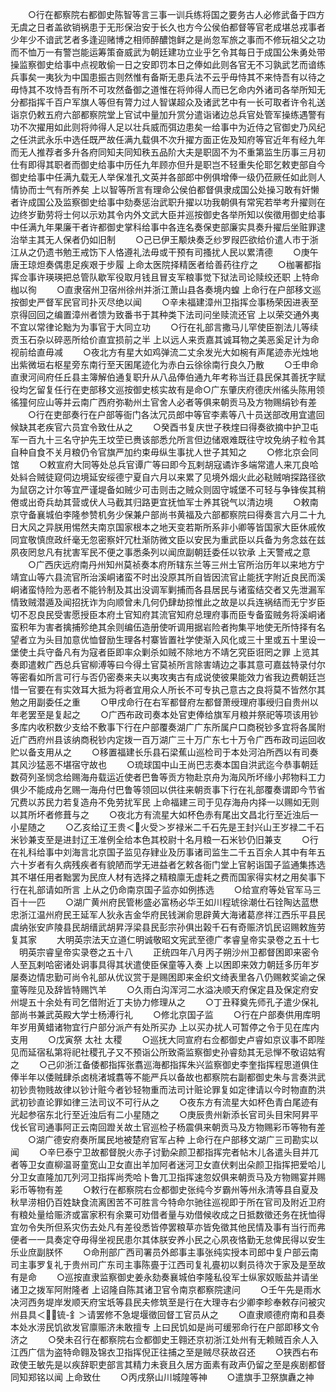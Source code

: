 <!-- { "loadSidebar": true } -->
　　○行在都察院右都御史陈智等言三事一训兵练将国之要务古人必修武备于四方无虞之日者盖欲销祸患于无形保治安于长久也方今公侯伯都督等官老成堪总戎事者少年少不谙武艺者多逢迎赌博之相师醉醲饱鲜之是尚忽军旅之事而不修玩祖父之功而不恤万一有警岂能运筹策奋威武为朝廷建功立业乎乞令其每日于成国公朱勇处带操监察御史给事中点视敢偷一日之安即罚本日之俸如此则各官无不习孰武艺而谙练兵事矣一夷狄为中国患振古则然惟有备斯无患兵法不云乎毋恃其不来恃吾有以待之毋恃其不攻恃吾有所不可攻然备御之道惟在将帅得人而已乞命内外诸司各举所知无分都指挥千百户军旗人等但有膂力过人智谋超众及诸武艺中有一长可取者许令礼送诣京仍敕五府六部都察院堂上官试中量加升赏分遣诣诸边总兵官处管军操练遇警有功不次擢用如此则将帅得人足以壮兵威而弭边患矣一给事中为近侍之官御史乃风纪之任洪武永乐中选任既严故任满九载俱不次升擢方面正佐及知府等官近年有经九年而无人推荐者多升各府同知夫同知秩五品阶大夫是职固不为不重第监生历事三月初仕有即得其职者而御史给事中历任九年顾亦但升是职岂不轻重失伦耶乞敕吏部自今御史给事中任满九载无人举保准孔文英并各部郎中例俱增俸一级仍莅厥任如此则人情协而士气有所养矣  上以智等所言有理命公侯伯都督俱隶成国公处操习敢有奸懒者许成国公及监察御史给事中劾奏惩治武职升擢以功我朝俱有常宪若举考升擢则在边终岁勤劳将士何以示劝其令内外文武大臣并巡按御史各举所知以俟徵用御史给事中任满九年果廉干者许都御史掌科给事中各连名奏保吏部廉实具奏升擢后坐赃罪逮治举主其无人保者仍如旧制
　　○己已伊王颙炔奏乏纱罗叚匹欲给价遣人市于浙江从之仍遗书勉王戒饬下人恪遵礼法毋或干预有司搔扰人民以累清德
　　○庚午唐王琼炟奏偶患足疾艰于步履  上命太医院择精医者给善药往疗之
　　○枷署都指挥佥事许瑛瑛把总管队歇军役取月钱且冒支军粮事觉下狱法司论赎绞还职  上特命枷以徇
　　○直隶宿州卫宿州徐州并浙江萧山县各奏境内蝗  上命行在户部移文巡按御史严督军民官司扑灭尽绝以闻
　　○辛未福建漳州卫指挥佥事杨荣因进表至京得回回之编置漳州者馈为致番书于其种类下法司问坐赎流还官  上以荣交通外夷不宜以常律论黜为为事官于大同立功
　　○行在礼部言撒马儿罕使臣劄法儿等续贡玉石杂以碎恶所给价直宜损前之半  上以远人来贡嘉其诚耳物之美恶奚足计为命视前给直毋减
　　○夜北方有星大如鸡弹流二丈余发光大如椀有声尾迹赤光烛地出紫微垣右枢星旁东南行至天囷尾迹化为赤白云徐徐南行良久乃散
　　○壬申命直隶河间府任丘县主簿解伯通复职升从八品俸伯通九年考称当迁县民保其善抚字赋役均乞留复任行在吏部移文巡按御史核实故有是命○广东肇庆府德庆州徭头陈用领徭獞何应山等并云南广西府弥勒州土官舍人必者等俱来朝贡马及方物赐绢钞有差
　　○行在吏部奏行在户部等衙门各汰冗员郎中等官李素等八十员送部改用宜遣回候缺其老疾官六员宜令致仕从之
　　○癸酉书复庆世子秩煃曰得奏欲摘中护卫屯军一百九十三名守护先王坟茔已赉该部悉允所言但边储艰难既往守坟免纳子粒令其自种自食不关月粮仍令官旗严加约束毋纵生事扰人世子其知之
　　○修北京会同馆
　　○敕宣府大同等处总兵官谭广等曰即今瓦剌胡寇谲诈多端常遣人来兀良哈处紏合贼徒窥伺边境延安绥德宁夏自六月以来累了见境外烟火此必鞑贼哨探路径欲为鼠窃之计尔等宜严谨堤备如贼少可击则击之贼众则固守城堡不可轻与争锋俟其稍倦或出奇兵劫其营或伏人马截其归路更宜抚恤军士养其锐气以清边境
　　○敕南京守备襄城伯李隆参赞机务少保兼户部尚书黄福及六部都察院曰得奏言六月二十九日大风之异朕用惕然夫南京国家根本之地天变若斯所系非小卿等皆国家大臣休戚攸同宜敬慎庶政纤毫无忽密察奸冗杜渐防微文臣以安民为重武臣以兵备为务念兹在兹夙夜罔怠凡有扰害军民不便之事悉条列以闻庶副朝廷委任以钦承  上天警戒之意
　　○广西庆远府南丹州知州莫祯奏本府所辖东兰等三州土官所治历年以来地方宁靖宜山等六县流官所治溪峒诸蛮不时出没原其所自皆因流官止能抚字附近良民而溪峒诸蛮恃险为恶者不能钤制及其出没调军剿捕而各县居民与诸蛮结交者又先泄漏军情致贼潜遁及闻招抚诈为向顺曾未几何仍肆劫掠惟此之故是以兵连祸结而无宁岁臣切不忍良民受害愿授臣本府土官知府其流官知府总理府事而臣专备蛮贼务将溪峒诸蛮积年为害者擒捕殄绝其余则编伍造册使听调用据岩险者拘集平地使无所恃择有名望者立为头目加意优恤督励生理各村寨皆置社学使渐入风化或三十里或五十里设一堡使土兵守备凡有为寇者臣即率众剿杀如贼不除地方不靖乞究臣诳罔之罪  上览其奏即遣敕广西总兵官柳溥等曰今得土官莫祯所言除害靖边之事其意可嘉兹特录付尔等密看如所言可行与否仍密奏来夫以夷攻夷古有成说使彼果能效力省我边费朝廷岂惜一官要在有实效耳大抵为将者宜用众人所长不可专执己意古之良将莫不皆然尔其勉之用副委任之重
　　○甲戌命行在右军都督府左都督萧绶理府事绶归自贵州以年老罢至是复起之
　　○广西布政司奏本处官吏俸给旗军月粮并祭祀等项该用钞多库内收积数少支给不敷事下行在户部覆奏湖广广东所属户口商税钞多宜将各属附近广西府州县该纳商税钞内定拨一百万湖广三十万广东七十万令广西布政司运回收贮以备支用从之
　　○移置福建长乐县石梁蕉山巡检司于本处河泊所西以有司奏其风沙猛恶不堪宿守故也
　　○琉球国中山王尚巴志奏本国自洪武迄今恭事朝廷数荷列圣悯念给赐海舟载运近使者巴鲁等贡方物赴京舟为海风所坏缘小邦物料工力俱少不能成舟乞赐一海舟付巴鲁等领回以供往来朝贡事下行在礼部覆奏谓即今节省冗费以苏民力若复造舟不免劳扰军民  上命福建三司于见存海舟内择一以赐如无则以其所坏者修葺与之
　　○夜北方有流星大如杯色赤有尾出文昌北行至近浊后一小星随之
　　○乙亥给辽王贵＜火受＞岁禄米二千石先是王封兴山王岁禄二千石米钞兼支至是进封辽王准例全给本色其校尉十名月粮一石米钞仍旧兼支
　　○行在礼科给事中刘海言北京国子监见存肄业及历事诸司监生二千五百余人其中有年五六十岁者有久病残疾者有貌陋而学无进益者乞敕各衙门堂上官躬诣国子监通集拣选其不堪任用者黜罢为民庶人材有选择之精粮廪无虚耗之费而国家得实材之用矣事下行在礼部请如所言  上从之仍命南京国子监亦如例拣选
　　○给宣府等处官军马三百十一匹
　　○湖广黄州府民管彬盛必富杨必华王如川程琥徐潮仕石铨陶达蓝懋忠浙江温州府民王延军人狄永吉金华府民钱渊俞思辟黄大海诸葛彦祥江西乐平县民虞纳张安庐陵县民胡缙武胡昇浮梁县民彭宗孙俱出榖千石有奇赈济饥民诏赐敕旌劳复其家
　　大明英宗法天立道仁明诚敬昭文宪武至德广孝睿皇帝实录卷之五十七
　明英宗睿皇帝实录卷之五十八
　　正统四年八月丙子朔沙州卫都督困即来密令人至瓦剌哈密诸处诇事具得其状遣使臣保童等入奏  上以困即来效力朝廷多历年岁屡奏边情忠勤可尚令礼部从优议赏于是赐困即来金织文绮表里各八仍赐敕奖谕之保童等陛见及辞皆特赐饩羊
　　○久雨白沟浑河二水溢决顺天府保定县及保定府安州堤五十余处有司乞借附近丁夫协力修理从之
　　○丁丑释奠先师孔子遣少保礼部尚书兼武英殿大学士杨溥行礼
　　○修北京国子监
　　○行在户部奏供用库明年岁用黄蜡诸物宜行户部分派产有处所买办  上以买办扰人可暂停之令于见在库内支用
　　○戊寅祭  太社  太稷
　　○巡抚大同宣府右佥都御史卢睿如京议事不即陛见而延宿私第将祀社稷孔子又不预诣公所致斋监察御史孙睿劾其无忌惮不敬诏姑宥之
　　○己卯浙江备倭都指挥张翥巡海都指挥朱兴监察御史李奎指挥程思道俱住俸半年以倭贼肆杀卤桃渚城翥等不能严兵以备故也都察院右副都御史朱与言奏洪武初钞贵物贱故律以钞计赃今者钞轻物重而法司计赃论罪复如定律请以今时物直酌洪武初钞直论罪如律三法司议不可行从之
　　○夜东方有流星大如杯色青白尾迹有光起参宿东北行至近浊后有二小星随之
　　○庚辰贵州新添长官司头目宋阿昇平伐长官司通事阿正云南回蹬关故土官巡检子杨震俱来朝贡马及方物赐彩币等物有差
　　○湖广德安府奏所属民地被楚府官军占种  上命行在户部移文湖广三司勘实以闻
　　○辛巳泰宁卫故都督脱火赤子讨勤朵颜卫都指挥完者帖木儿各遣头目并兀者等卫女直柳温哥童宽山卫女直出羊加阿者迷河卫女直伏剌出朵颜卫指挥把爱哈儿分卫女直隆加兀列河卫指挥尚秃哈卜鲁兀卫指挥速忽奴俱来朝贡马及方物赐宴并赐彩币等物有差
　　○敕行在都察院右佥都御史张纯今岁霸州等州永清等县自夏及秋旱涝相仍百姓缺食流离困苦不可胜言今特命尔驰往巡视即于所在官司及附近卫府有粮处量给赈济或富家积有余粟可劝借者量与劝借候收成之日抵数徵还务在抚恤得宜勿令失所但系灾伤去处凡有差役悉皆停罢粮草亦皆免徵其他民情及事有当行而弗便者一一具奏定夺毋得坐视民患尔其体朕安养小民之心夙夜恪勤无怠俾民得以安生乐业庶副朕怀
　　○命刑部广西司署员外郎事主事张纯实授本司郎中复户部云南司主事罗复礼于贵州司广东司主事陈亹于江西司复礼亹初以剩员待次于家及是至故有是命
　　○巡按直隶监察御史姜永劾奏襄城伯李隆私役军士纵家奴贩盐并请坐诸卫之拨军阿附隆者  上诏隆自陈其诸卫官令南京都察院逮问
　　○壬午先是雨水决河西务堤岸发顺天府宝坁等县民夫修筑至是行在大理寺右少卿李畛奉敕存问被灾州县具＜锍-釒＞请罢修不急堤堰徵回督工官员从之
　　○直隶顺德府南和县奏本处水涝民饥欲发官廪赈济未敢擅专  上曰民饥如是尚可缓邪命行在户部即移文令济之
　　○癸未召行在都察院右佥都御史王翱还京初浙江处州有无赖贼百余人入江西广信为盗特命翱及锦衣卫指挥倪正往捕之至是贼尽获故召还
　　○狭西右布政使王敏先是以疾辞职吏部言其精力未衰且久居方面素有政声仍留之至是疾剧都督同知郑铭以闻  上命致仕
　　○丙戌祭山川城隍等神
　　○遣旗手卫祭旗纛之神
